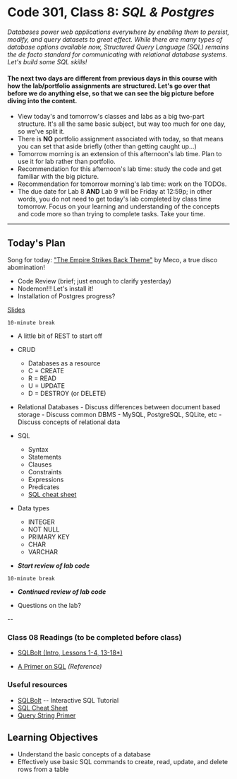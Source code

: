 # Code 301, Class 8: ***SQL & Postgres***

*Databases power web applications everywhere by enabling them to persist, modify, and query datasets to great effect. While there are many types of database options available now, Structured Query Language (SQL) remains the de facto standard for communicating with relational database systems. Let's build some SQL skills!*

#### The next two days are different from previous days in this course with how the lab/portfolio assignments are structured. Let's go over that before we do anything else, so that we can see the big picture before diving into the content.

- View today's and tomorrow's classes and labs as a big two-part structure. It's all the same basic subject, but way too much for one day, so we've split it.
- There is **NO** portfolio assignment associated with today, so that means you can set that aside briefly (other than getting caught up...)
- Tomorrow morning is an extension of this afternoon's lab time. Plan to use it for lab rather than portfolio.
- Recommendation for this afternoon's lab time: study the code and get familiar with the big picture.
- Recommendation for tomorrow morning's lab time: work on the TODOs.
- The due date for Lab 8 **AND** Lab 9 will be Friday at 12:59p; in other words, you do not need to get today's lab completed by class time tomorrow. Focus on your learning and understanding of the concepts and code more so than trying to complete tasks. Take your time.


----

## Today's Plan

Song for today: ["The Empire Strikes Back Theme"](https://www.youtube.com/watch?v=dhL_v6yZIso&index=1&list=PLVngfM2hsbi97X7yB1bCwl5qSoC23l9zo) by Meco, a true disco abomination!

- Code Review (brief; just enough to clarify yesterday)
- Nodemon!!! Let's install it!
- Installation of Postgres progress?

[Slides](08-sql.pdf)

`10-minute break`

- A little bit of REST to start off
- CRUD
	- Databases as a resource
	- C = CREATE
	- R = READ
	- U = UPDATE
	- D = DESTROY (or DELETE)

- Relational Databases
		- Discuss differences between document based storage
		- Discuss common DBMS - MySQL, PostgreSQL, SQLite, etc
		- Discuss concepts of relational data

- SQL
	- Syntax
	- Statements
	- Clauses
	- Constraints
	- Expressions
	- Predicates
	- [SQL cheat sheet](http://www.cheat-sheets.org/sites/sql.su/)

- Data types
	- INTEGER
	- NOT NULL
	- PRIMARY KEY
	- CHAR
	- VARCHAR

- ***Start review of lab code***

`10-minute break`

- ***Continued review of lab code***

- Questions on the lab?

--

###  Class 08 Readings (to be completed before class)

- [SQLBolt (Intro, Lessons 1-4, 13-18*)](http://sqlbolt.com/)

- [A Primer on SQL](https://leanpub.com/aprimeronsql/read) *(Reference)*

###  Useful resources
 - [SQLBolt](http://sqlbolt.com/) -- Interactive SQL Tutorial
 - [SQL Cheat Sheet](http://www.cheat-sheets.org/sites/sql.su/)
 - [Query String Primer](https://en.wikipedia.org/wiki/Query_string)

## Learning Objectives

- Understand the basic concepts of a database
- Effectively use basic SQL commands to create, read, update, and delete rows from a table
